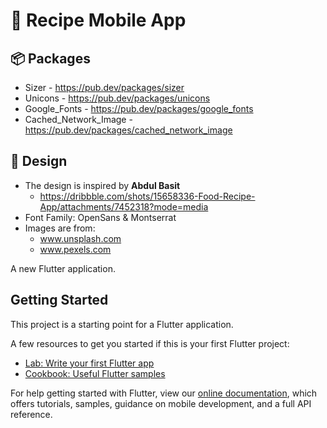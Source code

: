 # :fork_and_knife: Recipe Mobile App

## :package: Packages
- Sizer - https://pub.dev/packages/sizer
- Unicons - https://pub.dev/packages/unicons
- Google_Fonts - https://pub.dev/packages/google_fonts
- Cached_Network_Image - https://pub.dev/packages/cached_network_image

##  :art: Design
- The design is inspired by **Abdul Basit**
  - https://dribbble.com/shots/15658336-Food-Recipe-App/attachments/7452318?mode=media
- Font Family: OpenSans & Montserrat
- Images are from:
  - www.unsplash.com
  - www.pexels.com

A new Flutter application.

## Getting Started

This project is a starting point for a Flutter application.

A few resources to get you started if this is your first Flutter project:

- [Lab: Write your first Flutter app](https://flutter.dev/docs/get-started/codelab)
- [Cookbook: Useful Flutter samples](https://flutter.dev/docs/cookbook)

For help getting started with Flutter, view our
[online documentation](https://flutter.dev/docs), which offers tutorials,
samples, guidance on mobile development, and a full API reference.
